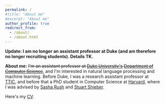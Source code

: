 ```yaml
---
permalink: /
#title: "About me"
#excerpt: "About me"
author_profile: true
redirect_from:
  - /about/
  - /about.html
---
```


**Update: I am no longer an assistant professor at Duke (and am therefore no longer recruiting students). Details TK.**

**About me:** ~~I'm an assistant professor at [Duke University's](https://www.duke.edu) [Department of Computer Science](https://www.cs.duke.edu/)~~, and I'm interested in natural language processing and machine learning. Before Duke, I was a research assistant professor at [TTIC](http://www.ttic.edu/), and before that a PhD student in Computer Science at [Harvard](https://www.seas.harvard.edu), where I was advised by [Sasha Rush](http://rush-nlp.com/) and [Stuart Shieber](http://www.eecs.harvard.edu/shieber/).

Here's my [CV](http://swiseman.github.io/files/swiseman_cv.pdf).

